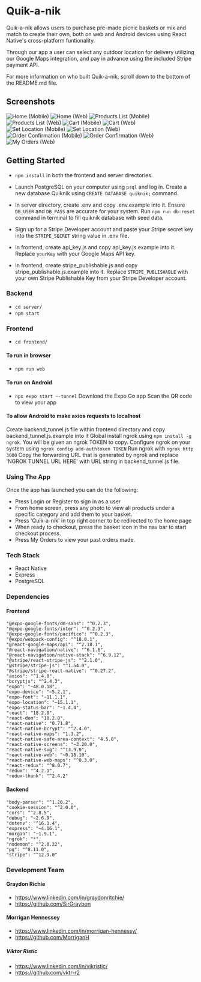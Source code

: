 # Quik-a-nik

Quik-a-nik allows users to purchase pre-made picnic baskets or mix and match to create their own, both on web and Android devices using React Native's cross-platform funtionality.

Through our app a user can select any outdoor location for delivery utilizing our Google Maps integration, and pay in advance using the included Stripe payment API.

For more information on who built Quik-a-nik, scroll down to the bottom of the README.md file.

## Screenshots

![Home (Mobile)](https://github.com/MorriganH/quik-a-nik/blob/readme/docs/Quik-a-nik%20Home%20(Mobile).png?raw=true)
![Home (Web)](https://github.com/MorriganH/quik-a-nik/blob/readme/docs/Quik-a-nik%20Home%20(Web).png?raw=true)
![Products List (Mobile)](https://github.com/MorriganH/quik-a-nik/blob/feature/final-style-tweaks/docs/Quik-a-nik%20Products%20(Mobile).png?raw=true)
![Products List (Web)](https://github.com/MorriganH/quik-a-nik/blob/readme/docs/Quik-a-nik%20Products%20(Web).png?raw=true)
![Cart (Mobile)](https://github.com/MorriganH/quik-a-nik/blob/readme/docs/Quik-a-nik%20Cart%20(Mobile).png?raw=true)
![Cart (Web)](https://github.com/MorriganH/quik-a-nik/blob/readme/docs/Quik-a-nik%20Cart%20(Web).png?raw=true)
![Set Location (Mobile)](https://github.com/MorriganH/quik-a-nik/blob/readme/docs/Quik-a-nik%20Set%20Location%20(Mobile).png?raw=true)
![Set Location (Web)](https://github.com/MorriganH/quik-a-nik/blob/readme/docs/Quik-a-nik%20Set%20Location%20(Web).png?raw=true)
![Order Confirmation (Mobile)](https://github.com/MorriganH/quik-a-nik/blob/readme/docs/Quik-a-nik%20Order%20Confirmation%20(Mobile).png?raw=true)
![Order Confirmation (Web)](https://github.com/MorriganH/quik-a-nik/blob/readme/docs/Quik-a-nik%20Order%20Confirmation%20(Web).png?raw=true)
![My Orders (Web)](https://github.com/MorriganH/quik-a-nik/blob/readme/docs/Quik-a-nik%20My%20Orders%20(Web).png?raw=true)


## Getting Started

- `npm install` in both the frontend and server directories.

- Launch PostgreSQL on your computer using `psql` and log in.  Create a new database Quiknik using `CREATE DATABASE quiknik;` command.

- In server directory, create .env and copy .env.example into it. Ensure `DB_USER` and `DB_PASS` are accurate for your system.  Run `npm run db:reset` command in terminal to fill quiknik database with seed data.  

- Sign up for a Stripe Developer account and paste your Stripe secret key into the `STRIPE_SECRET` string value in .env file.

- In frontend, create api_key.js and copy api_key.js.example into it. Replace `yourKey` with your Google Maps API key.

- In frontend, create stripe_publishable.js and copy stripe_publishable.js.example into it.  Replace `STRIPE_PUBLISHABLE` with your own Stripe Publishable Key from your Stripe Developer account.

### Backend

- `cd server/`
- `npm start`

### Frontend

- `cd frontend/`

#### To run in browser

- `npm run web`

#### To run on Android

- `npx expo start --tunnel`
Download the Expo Go app
Scan the QR code to view your app


#### To allow Android to make axios requests to localhost

Create backend_tunnel.js file within frontend directory and copy backend_tunnel.js.example into it
Global install ngrok using `npm install -g ngrok`.  You will be given an ngrok TOKEN to copy.
Configure ngrok on your system using `ngrok config add-authtoken TOKEN`
Run ngrok with `ngrok http 3000`
Copy the forwarding URL that is generated by ngrok and replace 'NGROK TUNNEL URL HERE' with URL string in backend_tunnel.js file.



### Using The App
Once the app has launched you can do the following:

- Press Login or Register to sign in as a user
- From home screen, press any photo to view all products under a specific category and add them to your basket.
- Press 'Quik-a-nik' in top right corner to be redirected to the home page
- When ready to checkout, press the basket icon in the nav bar to start checkout process.
- Press My Orders to view your past orders made.

### Tech Stack
- React Native
- Express
- PostgreSQL


### Dependencies 

#### Frontend
    "@expo-google-fonts/dm-sans": "^0.2.3",
    "@expo-google-fonts/inter": "^0.2.3",
    "@expo-google-fonts/pacifico": "^0.2.3",
    "@expo/webpack-config": "^18.0.1",
    "@react-google-maps/api": "^2.18.1",
    "@react-navigation/native": "^6.1.6",
    "@react-navigation/native-stack": "^6.9.12",
    "@stripe/react-stripe-js": "^2.1.0",
    "@stripe/stripe-js": "^1.54.0",
    "@stripe/stripe-react-native": "^0.27.2",
    "axios": "^1.4.0",
    "bcryptjs": "^2.4.3",
    "expo": "~48.0.18",
    "expo-device": "~5.2.1",
    "expo-font": "~11.1.1",
    "expo-location": "~15.1.1",
    "expo-status-bar": "~1.4.4",
    "react": "18.2.0",
    "react-dom": "18.2.0",
    "react-native": "0.71.8",
    "react-native-bcrypt": "^2.4.0",
    "react-native-maps": "1.3.2",
    "react-native-safe-area-context": "4.5.0",
    "react-native-screens": "~3.20.0",
    "react-native-svg": "^13.9.0",
    "react-native-web": "~0.18.10",
    "react-native-web-maps": "^0.3.0",
    "react-redux": "^8.0.7",
    "redux": "^4.2.1",
    "redux-thunk": "^2.4.2"

#### Backend
    "body-parser": "^1.20.2",
    "cookie-session": "^2.0.0",
    "cors": "^2.8.5",
    "debug": "~2.6.9",
    "dotenv": "^16.1.4",
    "express": "~4.16.1",
    "morgan": "~1.9.1",
    "ngrok": "*",
    "nodemon": "^2.0.22",
    "pg": "^8.11.0",
    "stripe": "^12.9.0"


### Development Team

#### Graydon Richie
- https://www.linkedin.com/in/graydonritchie/
- https://github.com/SirGraybon

#### Morrigan Hennessey
- https://www.linkedin.com/in/morrigan-hennessy/
- https://github.com/MorriganH

##### Viktor Ristic
- https://www.linkedin.com/in/vikristic/
- https://github.com/vktr-r2

